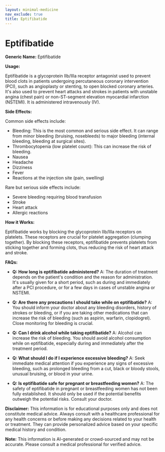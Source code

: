 ```yaml
---
layout: minimal-medicine
nav_exclude: true
title: Eptifibatide
---
```


# Eptifibatide

**Generic Name:** Eptifibatide

**Usage:**

Eptifibatide is a glycoprotein IIb/IIIa receptor antagonist used to prevent blood clots in patients undergoing percutaneous coronary intervention (PCI), such as angioplasty or stenting, to open blocked coronary arteries. It's also used to prevent heart attacks and strokes in patients with unstable angina (chest pain) or non-ST-segment elevation myocardial infarction (NSTEMI).  It is administered intravenously (IV).

**Side Effects:**

Common side effects include:

* Bleeding: This is the most common and serious side effect.  It can range from minor bleeding (bruising, nosebleeds) to major bleeding (internal bleeding, bleeding at surgical sites).
* Thrombocytopenia (low platelet count):  This can increase the risk of bleeding.
* Nausea
* Headache
* Dizziness
* Fever
* Reactions at the injection site (pain, swelling)

Rare but serious side effects include:

* Severe bleeding requiring blood transfusion
* Stroke
* Heart attack
* Allergic reactions


**How it Works:**

Eptifibatide works by blocking the glycoprotein IIb/IIIa receptors on platelets.  These receptors are crucial for platelet aggregation (clumping together). By blocking these receptors, eptifibatide prevents platelets from sticking together and forming clots, thus reducing the risk of heart attack and stroke.


**FAQs:**

* **Q: How long is eptifibatide administered?**  A: The duration of treatment depends on the patient's condition and the reason for administration.  It's usually given for a short period, such as during and immediately after a PCI procedure, or for a few days in cases of unstable angina or NSTEMI.

* **Q: Are there any precautions I should take while on eptifibatide?** A: You should inform your doctor about any bleeding disorders, history of strokes or bleeding, or if you are taking other medications that can increase the risk of bleeding (such as aspirin, warfarin, clopidogrel).  Close monitoring for bleeding is crucial.

* **Q: Can I drink alcohol while taking eptifibatide?** A:  Alcohol can increase the risk of bleeding.  You should avoid alcohol consumption while on eptifibatide, especially during and immediately after the treatment period.

* **Q: What should I do if I experience excessive bleeding?** A:  Seek immediate medical attention if you experience any signs of excessive bleeding, such as prolonged bleeding from a cut, black or bloody stools, unusual bruising, or blood in your urine.

* **Q: Is eptifibatide safe for pregnant or breastfeeding women?** A: The safety of eptifibatide in pregnant or breastfeeding women has not been fully established.  It should only be used if the potential benefits outweigh the potential risks.  Consult your doctor.


**Disclaimer:** This information is for educational purposes only and does not constitute medical advice.  Always consult with a healthcare professional for any health concerns or before making any decisions related to your health or treatment.  They can provide personalized advice based on your specific medical history and condition.


**Note:** This information is AI-generated or crowd-sourced and may not be accurate. Please consult a medical professional for verified advice.